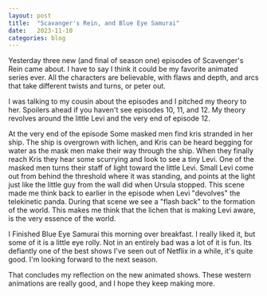 ```yaml
---
layout: post
title:  "Scavanger's Rein, and Blue Eye Samurai"
date:   2023-11-10
categories: blog
---
```


Yesterday three new (and final of season one) episodes of Scavenger's Rein came about. I have to say I think it could be my favorite animated series ever. All the characters are believable, with flaws and depth, and arcs that take different twists and turns, or peter out.

 I was talking to my cousin about the episodes and I pitched my theory to her. Spoilers ahead if you haven't see episodes 10, 11, and 12. My theory revolves around the little Levi and the very end of episode 12.
 
  At the very end of the episode Some masked men find kris stranded in her ship. The ship is overgrown with lichen, and Kris can be heard begging for water as the mask men make their way through the ship. When they finally reach Kris they hear some scurrying and look to see a tiny Levi. One of the masked men turns their staff of light toward the little Levi. Small Levi come out from behind the threshold where it was standing, and points at the light just like the little guy from the wall did when Ursula stopped. This scene made me think back to earlier in the episode when Levi "devolves" the telekinetic panda. During that scene we see a "flash back" to the formation of the world. This makes me think that the lichen that is making Levi aware, is the very essence of the world.

  I Finished Blue Eye Samurai this morning over breakfast. I really liked it, but some of it is a little eye rolly. Not in an entirely bad was a lot of it is fun. Its defiantly one of the best shows I've seen out of Netflix in a while, it's quite good. I'm looking forward to the next season.

  That concludes my reflection on the new animated shows. These western animations are really good, and I hope they keep making more.
